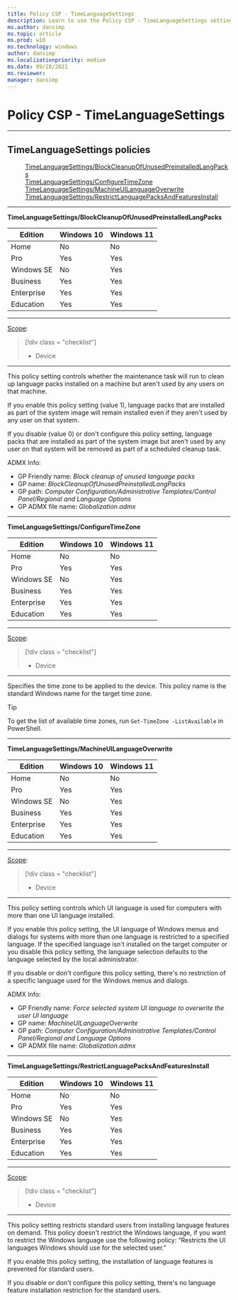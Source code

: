 ```yaml
---
title: Policy CSP - TimeLanguageSettings
description: Learn to use the Policy CSP - TimeLanguageSettings setting to specify the time zone to be applied to the device.
ms.author: dansimp
ms.topic: article
ms.prod: w10
ms.technology: windows
author: dansimp
ms.localizationpriority: medium
ms.date: 09/28/2021
ms.reviewer: 
manager: dansimp
---
```


# Policy CSP - TimeLanguageSettings



<hr/>

<!--Policies-->
## TimeLanguageSettings policies  

<dl>
  <dd>
    <a href="#timelanguagesettings-blockcleanupofunusedpreinstalledlangpacks">TimeLanguageSettings/BlockCleanupOfUnusedPreinstalledLangPacks</a>
  </dd>
  <dd>
    <a href="#timelanguagesettings-configuretimezone">TimeLanguageSettings/ConfigureTimeZone</a>
  </dd>
  <dd>
    <a href="#timelanguagesettings-machineuilanguageoverwrite">TimeLanguageSettings/MachineUILanguageOverwrite</a>
  </dd>
  <dd>
    <a href="#timelanguagesettings-restrictlanguagepacksandfeaturesinstall">TimeLanguageSettings/RestrictLanguagePacksAndFeaturesInstall</a>
  </dd>
</dl>


<hr/>

<!--Policy-->
<a href="" id="timelanguagesettings-blockcleanupofunusedpreinstalledlangpacks"></a>**TimeLanguageSettings/BlockCleanupOfUnusedPreinstalledLangPacks**  

<!--SupportedSKUs-->

|Edition|Windows 10|Windows 11|
|--- |--- |--- |
|Home|No|No|
|Pro|Yes|Yes|
|Windows SE|No|Yes|
|Business|Yes|Yes|
|Enterprise|Yes|Yes|
|Education|Yes|Yes|

<!--/SupportedSKUs-->
<hr/>

<!--Scope-->
[Scope](./policy-configuration-service-provider.md#policy-scope):

> [!div class = "checklist"]
> * Device

<hr/>

<!--/Scope-->
<!--Description-->
This policy setting controls whether the maintenance task will run to clean up language packs installed on a machine but aren't used by any users on that machine.

If you enable this policy setting (value 1), language packs that are installed as part of the system image will remain installed even if they aren't used by any user on that system.

If you disable (value 0) or don't configure this policy setting, language packs that are installed as part of the system image but aren't used by any user on that system will be removed as part of a scheduled cleanup task.

<!--/Description-->
<!--SupportedValues-->

<!--/SupportedValues-->
<!--ADMXMapped-->
ADMX Info:  
-   GP Friendly name: *Block cleanup of unused language packs*
-   GP name: *BlockCleanupOfUnusedPreinstalledLangPacks*
-   GP path: *Computer Configuration/Administrative Templates/Control Panel/Regional and Language Options*
-   GP ADMX file name: *Globalization.admx*

<!--/ADMXMapped-->
<!--Example-->

<!--/Example-->
<!--Validation-->

<!--/Validation-->
<!--/Policy-->

<hr/>

<!--Policy-->
<a href="" id="timelanguagesettings-configuretimezone"></a>**TimeLanguageSettings/ConfigureTimeZone**  

<!--SupportedSKUs-->

|Edition|Windows 10|Windows 11|
|--- |--- |--- |
|Home|No|No|
|Pro|Yes|Yes|
|Windows SE|No|Yes|
|Business|Yes|Yes|
|Enterprise|Yes|Yes|
|Education|Yes|Yes|

<!--/SupportedSKUs-->
<hr/>

<!--Scope-->
[Scope](./policy-configuration-service-provider.md#policy-scope):

> [!div class = "checklist"]
> * Device

<hr/>

<!--/Scope-->
<!--Description-->
Specifies the time zone to be applied to the device. This policy name is the standard Windows name for the target time zone.

> [!TIP]
> To get the list of available time zones, run `Get-TimeZone -ListAvailable` in PowerShell.

<!--/Description-->
<!--SupportedValues-->

<!--/SupportedValues-->
<!--Example-->

<!--/Example-->
<!--Validation-->

<!--/Validation-->
<!--/Policy-->
<hr/>

<!--Policy-->
<a href="" id="timelanguagesettings-machineuilanguageoverwrite"></a>**TimeLanguageSettings/MachineUILanguageOverwrite**  

<!--SupportedSKUs-->

|Edition|Windows 10|Windows 11|
|--- |--- |--- |
|Home|No|No|
|Pro|Yes|Yes|
|Windows SE|No|Yes|
|Business|Yes|Yes|
|Enterprise|Yes|Yes|
|Education|Yes|Yes|

<!--/SupportedSKUs-->
<hr/>

<!--Scope-->
[Scope](./policy-configuration-service-provider.md#policy-scope):

> [!div class = "checklist"]
> * Device

<hr/>

<!--/Scope-->
<!--Description-->
This policy setting controls which UI language is used for computers with more than one UI language installed.

If you enable this policy setting, the UI language of Windows menus and dialogs for systems with more than one language is restricted to a specified language. If the specified language isn't installed on the target computer or you disable this policy setting, the language selection defaults to the language selected by the local administrator.

If you disable or don't configure this policy setting, there's no restriction of a specific language used for the Windows menus and dialogs.

<!--/Description-->
<!--SupportedValues-->

<!--/SupportedValues-->
<!--ADMXMapped-->
ADMX Info:  
-   GP Friendly name: *Force selected system UI language to overwrite the user UI language*
-   GP name: *MachineUILanguageOverwrite*
-   GP path: *Computer Configuration/Administrative Templates/Control Panel/Regional and Language Options*
-   GP ADMX file name: *Globalization.admx*

<!--/ADMXMapped-->
<!--Example-->

<!--/Example-->
<!--Validation-->

<!--/Validation-->
<!--/Policy-->

<hr/>

<!--Policy-->
<a href="" id="timelanguagesettings-restrictlanguagepacksandfeaturesinstall"></a>**TimeLanguageSettings/RestrictLanguagePacksAndFeaturesInstall**  

<!--SupportedSKUs-->

|Edition|Windows 10|Windows 11|
|--- |--- |--- |
|Home|No|No|
|Pro|Yes|Yes|
|Windows SE|No|Yes|
|Business|Yes|Yes|
|Enterprise|Yes|Yes|
|Education|Yes|Yes|

<!--/SupportedSKUs-->
<hr/>

<!--Scope-->
[Scope](./policy-configuration-service-provider.md#policy-scope):

> [!div class = "checklist"]
> * Device

<hr/>

<!--/Scope-->
<!--Description-->
This policy setting restricts standard users from installing language features on demand. This policy doesn't restrict the Windows language, if you want to restrict the Windows language use the following policy: “Restricts the UI languages Windows should use for the selected user.”  

If you enable this policy setting, the installation of language features is prevented for standard users.  

If you disable or don't configure this policy setting, there's no language feature installation restriction for the standard users.

<!--/Description-->
<!--SupportedValues-->

<!--/SupportedValues-->
<!--Example-->

<!--/Example-->
<!--Validation-->

<!--/Validation-->
<!--/Policy-->

<!--/Policies-->

